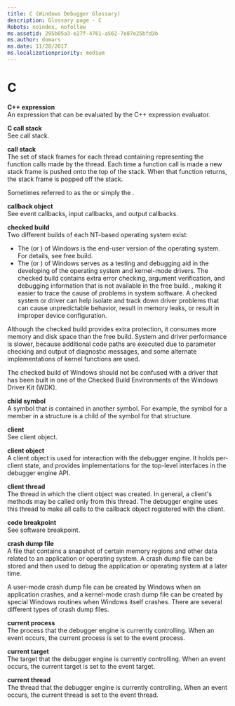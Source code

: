 ```yaml
---
title: C (Windows Debugger Glossary)
description: Glossary page - C
Robots: noindex, nofollow
ms.assetid: 295b05a3-e27f-4761-a562-7e87e25bfd3b
ms.author: domars
ms.date: 11/28/2017
ms.localizationpriority: medium
---
```


# C


<span id="c___expression"></span><span id="C___EXPRESSION"></span>**C++ expression**  
An expression that can be evaluated by the C++ expression evaluator.

<span id="c_call_stack"></span><span id="C_CALL_STACK"></span>**C call stack**  
See call stack.

<span id="call_stack"></span><span id="CALL_STACK"></span>**call stack**  
The set of stack frames for each thread containing representing the function calls made by the thread. Each time a function call is made a new stack frame is pushed onto the top of the stack. When that function returns, the stack frame is popped off the stack.

Sometimes referred to as the or simply the .

<span id="callback_object"></span><span id="CALLBACK_OBJECT"></span>**callback object**  
See event callbacks, input callbacks, and output callbacks.

<span id="checked_build"></span><span id="CHECKED_BUILD"></span>**checked build**  
Two different builds of each NT-based operating system exist:

-   The (or ) of Windows is the end-user version of the operating system. For details, see free build.
-   The (or ) of Windows serves as a testing and debugging aid in the developing of the operating system and kernel-mode drivers. The checked build contains extra error checking, argument verification, and debugging information that is not available in the free build. , making it easier to trace the cause of problems in system software. A checked system or driver can help isolate and track down driver problems that can cause unpredictable behavior, result in memory leaks, or result in improper device configuration.

Although the checked build provides extra protection, it consumes more memory and disk space than the free build. System and driver performance is slower, because additional code paths are executed due to parameter checking and output of diagnostic messages, and some alternate implementations of kernel functions are used.

The checked build of Windows should not be confused with a driver that has been built in one of the Checked Build Environments of the Windows Driver Kit (WDK).

<span id="child_symbol"></span><span id="CHILD_SYMBOL"></span>**child symbol**  
A symbol that is contained in another symbol. For example, the symbol for a member in a structure is a child of the symbol for that structure.

<span id="client"></span><span id="CLIENT"></span>**client**  
See client object.

<span id="client_object"></span><span id="CLIENT_OBJECT"></span>**client object**  
A client object is used for interaction with the debugger engine. It holds per-client state, and provides implementations for the top-level interfaces in the debugger engine API.

<span id="client_thread"></span><span id="CLIENT_THREAD"></span>**client thread**  
The thread in which the client object was created. In general, a client's methods may be called only from this thread. The debugger engine uses this thread to make all calls to the callback object registered with the client.

<span id="code_breakpoint"></span><span id="CODE_BREAKPOINT"></span>**code breakpoint**  
See software breakpoint.

<span id="crash_dump_file"></span><span id="CRASH_DUMP_FILE"></span>**crash dump file**  
A file that contains a snapshot of certain memory regions and other data related to an application or operating system. A crash dump file can be stored and then used to debug the application or operating system at a later time.

A user-mode crash dump file can be created by Windows when an application crashes, and a kernel-mode crash dump file can be created by special Windows routines when Windows itself crashes. There are several different types of crash dump files.

<span id="current_process"></span><span id="CURRENT_PROCESS"></span>**current process**  
The process that the debugger engine is currently controlling. When an event occurs, the current process is set to the event process.

<span id="current_target"></span><span id="CURRENT_TARGET"></span>**current target**  
The target that the debugger engine is currently controlling. When an event occurs, the current target is set to the event target.

<span id="current_thread"></span><span id="CURRENT_THREAD"></span>**current thread**  
The thread that the debugger engine is currently controlling. When an event occurs, the current thread is set to the event thread.

 

 





